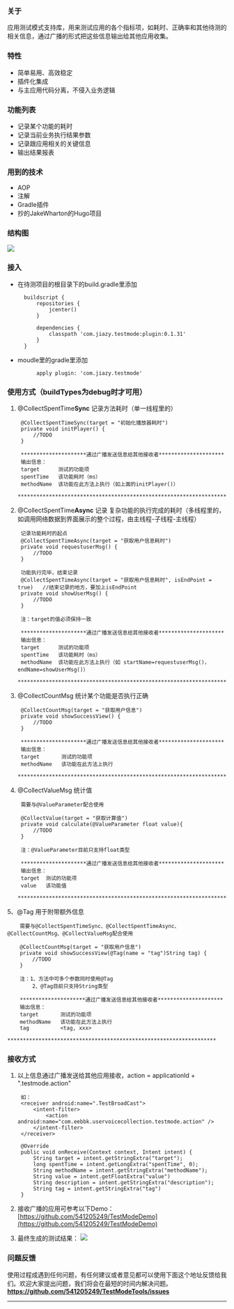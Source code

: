 ### 关于
应用测试模式支持库，用来测试应用的各个指标项，如耗时、正确率和其他待测的相关信息，通过广播的形式把这些信息输出给其他应用收集。

### 特性
- 简单易用、高效稳定
- 插件化集成
- 与主应用代码分离，不侵入业务逻辑

### 功能列表
- 记录某个功能的耗时
- 记录当前业务执行结果参数
- 记录跟应用相关的关键信息
- 输出结果报表

### 用到的技术
- AOP
- 注解
- Gradle插件
- 抄的JakeWharton的Hugo项目


### 结构图
![](https://i.imgur.com/AYgXjOE.png)

### 接入  

- 在待测项目的根目录下的build.gradle里添加

		buildscript {
		    repositories {
		        jcenter()
		    }
	
		    dependencies {
		        classpath 'com.jiazy.testmode:plugin:0.1.31'
		    }
		}


- moudle里的gradle里添加

			apply plugin: 'com.jiazy.testmode'

### 使用方式（buildTypes为debug时才可用）

1. @CollectSpentTime**Sync** 记录方法耗时（单一线程里的）

		@CollectSpentTimeSync(target = "初始化播放器耗时")
		private void initPlayer() {
			//TODO
	    }
		
		*********************通过广播发送信息给其他接收者*********************
		输出信息：
		target      测试的功能项
		spentTime   该功能耗时（ms）
		methodName  该功能在此方法上执行（如上面的initPlayer()）
		*******************************************************************

2. @CollectSpentTime**Async**  记录 复杂功能的执行完成的耗时（多线程里的，如调用网络数据到界面展示的整个过程，由主线程-子线程-主线程）
		
		记录功能耗时的起点
		@CollectSpentTimeAsync(target = "获取用户信息耗时")
		private void requestuserMsg() {
			//TODO
	    }

		功能执行完毕，结束记录
		@CollectSpentTimeAsync(target = "获取用户信息耗时", isEndPoint = true)   //结束记录的地方，要加上isEndPoint
		private void showUserMsg() {
			//TODO
	    }
		
		注：target的值必须保持一致

		*********************通过广播发送信息给其他接收者*********************
		输出信息：
		target      测试的功能项
		spentTime   该功能耗时（ms）
		methodName  该功能在此方法上执行（如 startName=requestuserMsg()，endName=showUserMsg()）
		*******************************************************************

3. @CollectCountMsg 统计某个功能是否执行正确

		@CollectCountMsg(target = "获取用户信息")
		private void showSuccessView() {
			//TODO		
		}

		*********************通过广播发送信息给其他接收者*********************
		输出信息：
		target       测试的功能项
		methodName   该功能在此方法上执行
		*******************************************************************

4. @CollectValueMsg 统计值

        需要与@ValueParameter配合使用

        @CollectValue(target = "获取计算值")
        private void calculate(@ValueParameter float value){
            //TODO
        }

        注：@ValueParameter目前只支持float类型

        *********************通过广播发送信息给其他接收者*********************
        输出信息：
        target  测试的功能项
        value   该功能值
        *******************************************************************

5、@Tag 用于附带额外信息

        需要与@CollectSpentTimeSync、@CollectSpentTimeAsync、@CollectCountMsg、@CollectValueMsg配合使用

        @CollectCountMsg(target = "获取用户信息")
        private void showSuccessView(@Tag(name = "tag")String tag) {
            //TODO
        }

        注：1、方法中可多个参数同时使用@Tag
            2、@Tag目前只支持String类型

        *********************通过广播发送信息给其他接收者*********************
        输出信息：
        target       测试的功能项
        methodName   该功能在此方法上执行
        tag          <tag, xxx>
        *******************************************************************


### 接收方式
1. 以上信息通过广播发送给其他应用接收，action = applicationId + ".testmode.action"

		如：
		<receiver android:name=".TestBroadCast">
            <intent-filter>
                <action android:name="com.eebbk.uservoicecollection.testmode.action" />
            </intent-filter>
        </receiver>

		@Override
		public void onReceive(Context context, Intent intent) {
			String target = intent.getStringExtra("target");
			long spentTime = intent.getLongExtra("spentTime", 0);
			String methodName = intent.getStringExtra("methodName");
			String value = intent.getFloatExtra("value")
			String description = intent.getStringExtra("description");
			String tag = intent.getStringExtra("tag")
		}
		
2. 接收广播的应用可参考以下Demo：
[https://github.com/541205249/TestModeDemo](https://github.com/541205249/TestModeDemo)

3. 最终生成的测试结果：
![](https://i.imgur.com/FjHg54Z.png)
### 问题反馈
使用过程成遇到任何问题，有任何建议或者意见都可以使用下面这个地址反馈给我们。欢迎大家提出问题，我们将会在最短的时间内解决问题。
**https://github.com/541205249/TestModeTools/issues**

--------